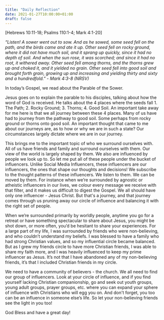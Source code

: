 ```yaml
---
title: "Daily Reflection"
date: 2021-01-27T10:00:00+01:00
draft: false
---
```


[Hebrews 10:11-18; Psalms 110:1-4; Mark 4:1-20]

_“Listen! A sower went out to sow. And as he sowed, some seed fell on the path, and the birds came and ate it up. Other seed fell on rocky ground, where it did not have much soil, and it sprang up quickly, since it had no depth of soil. And when the sun rose, it was scorched; and since it had no root, it withered away. Other seed fell among thorns, and the thorns grew up and choked it, and it yielded no grain. Other seed fell into good soil and brought forth grain, growing up and increasing and yielding thirty and sixty and a hundredfold.” - Mark 4:3-8 (NRSV)_

In today’s Gospel, we read about the Parable of the Sower.

Jesus goes on to explain the parable to his disciples, talking about how the word of God is received. He talks about the 4 places where the seeds fall 1. The Path; 2. Rocky Ground; 3. Thorns; 4. Good Soil. An important take away for me here is that we all journey between these 4 places. Many of us have had to journey from the pathway to good soil. Some perhaps from rocky ground or thorns onto good soil. An important thought that came to me about our journeys are, as to how or why we are in such a state? Our circumstances largely dictate where we are in our journey.

This brings me to the important topic of who we surround ourselves with. All of us have friends and family and surround ourselves with them. Our view of the world is largely shaped by them. We also are influenced by people we look up to. So let me put all of these people under the bucket of influencers. Unlike Social Media Influencers, these influencers are our influencers, the ones that shape our thoughts and decisions! We subscribe to the thought patterns of these influencers. We listen to them. We can be moved by them. For instance when we’re surrounded by agnostic or atheistic influencers in our lives, we colour every message we receive with that filter, and it makes us difficult to digest the Gospel. We all should have only one influencer - Jesus Christ. But that's a journey, and that journey comes through us pruning away our circle of influence and balancing it with the right set of people.

When we’re surrounded primarily by worldly people, anytime you go for a retreat or have something spectacular to share about Jesus, you might be shot down, or more often, you’d be hesitant to share your experiences. For a large part of my life, I was surrounded by friends who were non-believing, and who couldn’t understand my beliefs. I was blessed to have a family who had strong Christian values, and so my influential circle became balanced. But as I grew my friends circle to have more Christian friends, I was able to share my faith more, and I was heavily influenced to keep my prime influencer as Jesus. It’s not that I have abandoned any of my non-believing friends, it’s that I included Christian friends in my circle.

We need to have a community of believers - the church. We all need to find our group of influencers. Look at your circle of influence, and if you find yourself lacking Christian companionship, go and seek out youth groups, young adult groups, prayer groups, etc. where you can expand your sphere of influence with Christians who will egg you on. And don't forget, you too can be an influence in someone else’s life. So let your non-believing friends see the light in you too!

God Bless and have a great day!